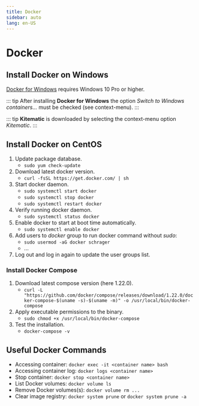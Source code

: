 ```yaml
---
title: Docker
sidebar: auto
lang: en-US
---
```

# Docker

## Install Docker on Windows

[Docker for Windows](https://docs.docker.com/docker-for-windows/install/) requires Windows 10 Pro or higher.

::: tip
After installing **Docker for Windows** the option _Switch to Windows containers..._ must be checked (see context-menu).
:::

::: tip
**Kitematic** is downloaded by selecting the context-menu option _Kitematic_.
:::

## Install Docker on CentOS

1. Update package database.
    * `sudo yum check-update`
1. Download latest docker version.
    * `curl -fsSL https://get.docker.com/ | sh`
1. Start docker daemon.
    * `sudo systemctl start docker`
    * `sudo systemctl stop docker`
    * `sudo systemctl restart docker`
1. Verify running docker daemon.
    * `sudo systemctl status docker`
1. Enable docker to start at boot time automatically.
    * `sudo systemctl enable docker`
1. Add users to _docker_ group to run docker command without _sudo_:
    * `sudo usermod -aG docker schrager`
    * ...
1. Log out and log in again to update the user groups list.

### Install Docker Compose

1. Download latest compose version (here 1.22.0).
    * `curl -L "https://github.com/docker/compose/releases/download/1.22.0/docker-compose-$(uname -s)-$(uname -m)" -o /usr/local/bin/docker-compose`
1. Apply executable permissions to the binary.
    * `sudo chmod +x /usr/local/bin/docker-compose`
1. Test the installation.
    * `docker-compose -v`

## Useful Docker Commands

* Accessing container: `docker exec -it <container name> bash`
* Accessing container log: `docker logs <container name>`
* Stop container: `docker stop <container name>`
* List Docker volumes: `docker volume ls`
* Remove Docker volumes(s): `docker volume rm ...`
* Clear image registry: `docker system prune` or `docker system prune -a`
